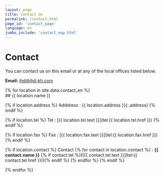 ```yaml
---
layout: page
title: Contact Us
permalink: /contact.html
page_id: 'contact_page'
language: en
jumbo_include: 'contact_map.html'
---
```


# Contact

<div class="row"><div class="col-md-12">
You can contact us on this email or at any of the local offices listed below.

**Email:** [ihd@ihd-kh.com](mailto:ihd@ihd-kh.com)
</div></div>

<div class="row">
{% for location in site.data.contact_en %}
<div class="col-md-6 my-4">
## {{ location.name }}

{% if location.address %}
Adddress
: {{ location.address }}{:.address}
{% endif %}


{% if location.tel %}
Tel
: [{{ location.tel.text }}](tel:{{ location.tel.href }})
{% endif %}


{% if location.fax %}
Fax
: [{{ location.fax.text }}](tel:{{ location.fax.href }})
{% endif %}


{% if location.contact %}
Contact
{% for contact in location.contact %}
: **{{ contact.name }}** {% if contact.tel %}([{{ contact.tel.text }}](tel:{{ contact.tel.href }})){% endif %}
{% endfor %}
{% endif %}

</div>
{% endfor %}

</div>